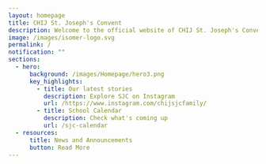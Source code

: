 ```yaml
---
layout: homepage
title: CHIJ St. Joseph's Convent
description: Welcome to the official website of CHIJ St. Joseph's Convent.
image: /images/isomer-logo.svg
permalink: /
notification: ""
sections:
  - hero:
      background: /images/Homepage/hero3.png
      key_highlights:
        - title: Our latest stories
          description: Explore SJC on Instagram
          url: /https://www.instagram.com/chijsjcfamily/
        - title: School Calendar
          description: Check what's coming up
          url: /sjc-calendar
  - resources:
      title: News and Announcements
      button: Read More
---
```

